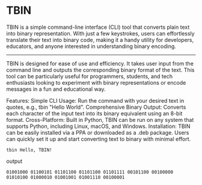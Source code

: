 # TBIN
TBIN is a simple command-line interface (CLI) tool that converts plain text into binary representation. With just a few keystrokes, users can effortlessly translate their text into binary code, making it a handy utility for developers, educators, and anyone interested in understanding binary encoding.
<hr>
TBIN is designed for ease of use and efficiency. It takes user input from the command line and outputs the corresponding binary format of the text. This tool can be particularly useful for programmers, students, and tech enthusiasts looking to experiment with binary representations or encode messages in a fun and educational way.

Features:
Simple CLI Usage: Run the command with your desired text in quotes, e.g., tbin "Hello World".
Comprehensive Binary Output: Converts each character of the input text into its binary equivalent using an 8-bit format.
Cross-Platform: Built in Python, TBIN can be run on any system that supports Python, including Linux, macOS, and Windows.
Installation:
TBIN can be easily installed via a PPA or downloaded as a .deb package. Users can quickly set it up and start converting text to binary 
with minimal effort.
```
tbin Hello, TBIN!
```
output
```
01001000 01100101 01101100 01101100 01101111 00101100 00100000 01010100 01000010 01001001 01001110 00100001
```
